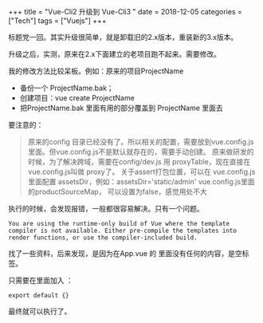 +++
title = "Vue-Cli2 升级到 Vue-Cli3 "
date = 2018-12-05
categories = ["Tech"]
tags = ["Vuejs"]
+++

标题党一回。其实升级很简单，就是卸载旧的2.x版本，重装新的3.x版本。

升级之后，实测，原来在2.x下面建立的老项目跑不起来。需要修改。

我的修改方法比较呆板。例如：原来的项目ProjectName

* 备份一个 ProjectName.bak；
* 创建项目：vue create ProjectName
* 把ProjectName.bak 里面有用的部分覆盖到 ProjectName 里面去

要注意的：
> 原来的config 目录已经没有了。所以相关的配置，需要放到vue.config.js里面。但vue.config.js不是默认就存在的，需要手动创建。
> 原来做研发的时候，为了解决跨域，需要在config/dev.js 用 proxyTable，现在直接在vue.config.js叫做 proxy了。
> 关于assert打包位置，可以在 vue.config.js 里面配置 assetsDir，例如：assetsDir='static/admin'
> vue.config.js里面的productSourceMap， 可以设置为false，感觉用处不大

执行的时候，会发现报错，一般都很容易解决。只有一个问题。
```
You are using the runtime-only build of Vue where the template compiler is not available. Either pre-compile the templates into render functions, or use the compiler-included build.
```
找了一些资料，后来发现，是因为在App.vue 的 <script></script> 里面没有任何的内容，是空标签。

只需要在里面加入 ：
```
export default {}
```
最终就可以执行了。
